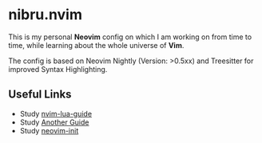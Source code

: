 # nibru.nvim

This is my personal **Neovim** config on which I am working on from time to time, while learning about the whole universe of **Vim**.

The config is based on Neovim Nightly (Version: >0.5xx) and Treesitter for improved Syntax Highlighting.

## Useful Links
- Study [nvim-lua-guide](https://github.com/nanotee/nvim-lua-guide)
- Study [Another Guide](https://alpha2phi.medium.com/neovim-init-lua-e80f4f136030)
- Study [neovim-init](https://oroques.dev/notes/neovim-init/)
